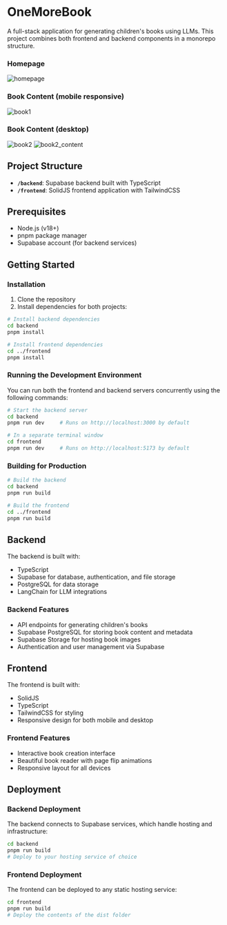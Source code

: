 # OneMoreBook

A full-stack application for generating children's books using LLMs. This project combines both frontend and backend components in a monorepo structure.

### Homepage
![homepage](./imgs/homepage.png)

### Book Content (mobile responsive)
![book1](./imgs/book1.png)

### Book Content (desktop)
![book2](./imgs/book2.png)
![book2_content](./imgs/book2_content.png)


## Project Structure

* **`/backend`**: Supabase backend built with TypeScript
* **`/frontend`**: SolidJS frontend application with TailwindCSS

## Prerequisites

* Node.js (v18+)
* pnpm package manager
* Supabase account (for backend services)

## Getting Started

### Installation

1. Clone the repository
2. Install dependencies for both projects:

```bash
# Install backend dependencies
cd backend
pnpm install

# Install frontend dependencies
cd ../frontend
pnpm install
```

### Running the Development Environment

You can run both the frontend and backend servers concurrently using the following commands:

```bash
# Start the backend server
cd backend
pnpm run dev     # Runs on http://localhost:3000 by default

# In a separate terminal window
cd frontend
pnpm run dev     # Runs on http://localhost:5173 by default
```

### Building for Production

```bash
# Build the backend
cd backend
pnpm run build

# Build the frontend
cd ../frontend
pnpm run build
```

## Backend

The backend is built with:

* TypeScript
* Supabase for database, authentication, and file storage
* PostgreSQL for data storage
* LangChain for LLM integrations

### Backend Features

* API endpoints for generating children's books
* Supabase PostgreSQL for storing book content and metadata
* Supabase Storage for hosting book images
* Authentication and user management via Supabase

## Frontend

The frontend is built with:

* SolidJS
* TypeScript
* TailwindCSS for styling
* Responsive design for both mobile and desktop

### Frontend Features

* Interactive book creation interface
* Beautiful book reader with page flip animations
* Responsive layout for all devices

## Deployment

### Backend Deployment

The backend connects to Supabase services, which handle hosting and infrastructure:

```bash
cd backend
pnpm run build
# Deploy to your hosting service of choice
```

### Frontend Deployment

The frontend can be deployed to any static hosting service:

```bash
cd frontend
pnpm run build
# Deploy the contents of the dist folder
```
